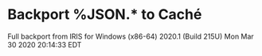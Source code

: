 # Backport %JSON.* to Caché  
Full backport from IRIS for Windows (x86-64) 2020.1 (Build 215U) Mon Mar 30 2020 20:14:33 EDT
